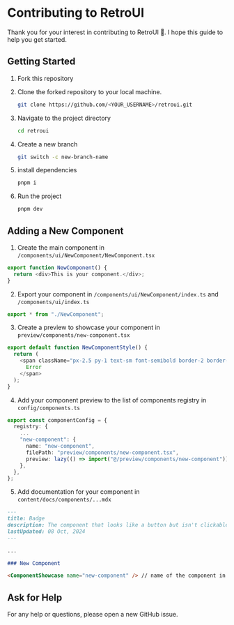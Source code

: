 # Contributing to RetroUI

Thank you for your interest in contributing to RetroUI 🙏. I hope this guide to help you get started.

## Getting Started

1. Fork this repository

2. Clone the forked repository to your local machine.

   ```bash
   git clone https://github.com/<YOUR_USERNAME>/retroui.git
   ```

3. Navigate to the project directory

   ```bash
   cd retroui
   ```

4. Create a new branch

   ```bash
   git switch -c new-branch-name
   ```

5. install dependencies

   ```bash
   pnpm i
   ```

6. Run the project
   ```bash
   pnpm dev
   ```

## Adding a New Component

1. Create the main component in `/components/ui/NewComponent/NewComponent.tsx`

```ts
export function NewComponent() {
  return <div>This is your component.</div>;
}
```

2. Export your component in `/components/ui/NewComponent/index.ts` and `/components/ui/index.ts`

```ts
export * from "./NewComponent";
```

3. Create a preview to showcase your component in `preview/components/new-component.tsx`

```typescript
export default function NewComponentStyle() {
  return (
    <span className="px-2.5 py-1 text-sm font-semibold border-2 border-red-600 text-red-600">
      Error
    </span>
  );
}
```

4. Add your component preview to the list of components registry in `config/components.ts`

```typescript
export const componentConfig = {
  registry: {
    ...
    "new-component": {
      name: "new-component",
      filePath: "preview/components/new-component.tsx",
      preview: lazy(() => import("@/preview/components/new-component")),
    },
  },
};
```

5. Add documentation for your component in `content/docs/components/...mdx`

```md
---
title: Badge
description: The component that looks like a button but isn't clickable!
lastUpdated: 08 Oct, 2024
---

...

### New Component

<ComponentShowcase name="new-component" /> // name of the component in the registry
```

## Ask for Help

For any help or questions, please open a new GitHub issue.
